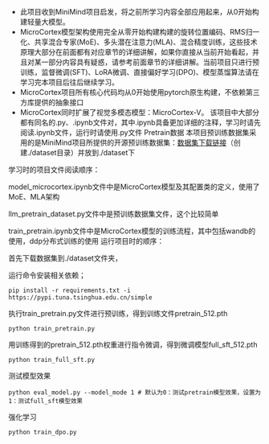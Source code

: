 - 此项目收到MiniMind项目启发，将之前所学习内容全部应用起来，从0开始构建轻量大模型。
- MicroCortex模型架构使用完全从零开始构建构建的旋转位置编码、RMS归一化、共享混合专家(MoE)、多头潜在注意力(MLA)、混合精度训练，这些技术原理大部分在前面都有对应章节的详细讲解，如果你直接从当前开始看起，并且对某一部分内容具有疑惑，请参考前面章节的详细讲解。当前项目只进行预训练，监督微调(SFT)、LoRA微调、直接偏好学习(DPO)、模型蒸馏算法请在学习完本项目后往后继续学习。
- MicroCortex项目所有核心代码均从0开始使用pytorch原生构建，不依赖第三方库提供的抽象接口
- MicroCortex同时扩展了视觉多模态模型：MicroCortex-V。
  该项目中大部分都有同名的.py、.ipynb文件对，其中.ipynb具备更加详细的注释，学习时请先阅读.ipynb文件，运行时请使用.py文件
  Pretrain数据
  本项目预训练数据集采用的是MiniMind项目所提供的开源预训练数据集：[数据集下载链接](https://www.modelscope.cn/datasets/gongjy/minimind_dataset/files)（创建./dataset目录）并放到./dataset下

学习时的项目文件阅读顺序：

model_microcortex.ipynb文件中是MicroCortex模型及其配置类的定义，使用了MoE、MLA架构

llm_pretrain_dataset.py文件中是预训练数据集文件，这个比较简单

train_pretrain.ipynb文件中是MicroCortex模型的训练流程，其中包括wandb的使用，ddp分布式训练的使用
运行项目时的顺序：

首先下载数据集到./dataset文件夹，

运行命令安装相关依赖；

```shell
pip install -r requirements.txt -i https://pypi.tuna.tsinghua.edu.cn/simple
```

执行train_pretrain.py文件进行预训练，得到训练文件pretrain_512.pth

```
python train_pretrain.py
```

用训练得到的pretrain_512.pth权重进行指令微调，得到微调模型full_sft_512.pth

```
python train_full_sft.py
```

测试模型效果

```
python eval_model.py --model_mode 1 # 默认为0：测试pretrain模型效果，设置为1：测试full_sft模型效果
```

强化学习

```
python train_dpo.py
```

